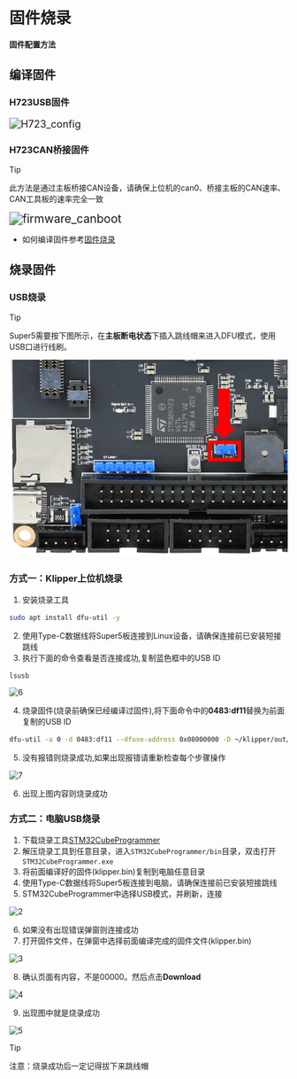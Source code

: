 # 固件烧录

**固件配置方法**

## 编译固件

<!-- tabs:start -->

### ****H723USB固件****

<img src="../../images/boards/fly_super8_pro/H723_config.png" alt="H723_config" style="zoom:130%;" />

### ****H723CAN桥接固件****

>[!TIP] 
>
>此方法是通过主板桥接CAN设备，请确保上位机的can0、桥接主板的CAN速率、CAN工具板的速率完全一致

<img src="../../images/boards/fly_super5/canbridge2.png" alt="firmware_canboot" style="zoom:150%;" />

<!-- tabs:end -->

* 如何编译固件参考[固件烧录](/introduction/firmware)

## 烧录固件

### USB烧录

> [!TIP]
> Super5需要按下图所示，在**主板断电状态**下插入跳线帽来进入DFU模式，使用USB口进行线刷。

![dfu](../../images/boards/fly_super5/dfu.png)

<!-- tabs:start -->

### **方式一：Klipper上位机烧录**

1. 安装烧录工具

```bash
sudo apt install dfu-util -y
```

2. 使用Type-C数据线将Super5板连接到Linux设备，请确保连接前已安装短接跳线
3. 执行下面的命令查看是否连接成功,复制蓝色框中的USB ID

```bash
lsusb
```

![6](../../images/boards/fly_sht36_42/6.png ":no-zooom")

4. 烧录固件(烧录前确保已经编译过固件),将下面命令中的**0483:df11**替换为前面复制的USB ID

```bash
dfu-util -a 0 -d 0483:df11 --dfuse-address 0x08000000 -D ~/klipper/out/klipper.bin
```
5. 没有报错则烧录成功,如果出现报错请重新检查每个步骤操作

![7](../../images/boards/fly_sht36_42/7.png ":no-zooom")

6. 出现上图内容则烧录成功

### **方式二：电脑USB烧录**

1. 下载烧录工具[STM32CubeProgrammer](https://cdn.mellow.klipper.cn/Utils/STM32CubeProgrammer.zip)
2. 解压烧录工具到任意目录，进入`STM32CubeProgrammer/bin`目录，双击打开`STM32CubeProgrammer.exe`
3. 将前面编译好的固件(klipper.bin)复制到电脑任意目录
4. 使用Type-C数据线将Super5板连接到电脑，请确保连接前已安装短接跳线
5. STM32CubeProgrammer中选择USB模式，并刷新，连接

![2](../../images/boards/fly_sht36_42/2.png ":no-zooom")

6. 如果没有出现错误弹窗则连接成功
7. 打开固件文件，在弹窗中选择前面编译完成的固件文件(klipper.bin)

![3](../../images/boards/fly_sht36_42/3.png ":no-zooom")

8. 确认页面有内容，不是00000。然后点击**Download**

![4](../../images/boards/fly_sht36_42/4.png ":no-zooom")

9. 出现图中就是烧录成功

![5](../../images/boards/fly_sht36_42/5.png ":no-zooom")

<!-- tabs:end -->

>[!TIP] 
>
>注意：烧录成功后一定记得拔下来跳线帽